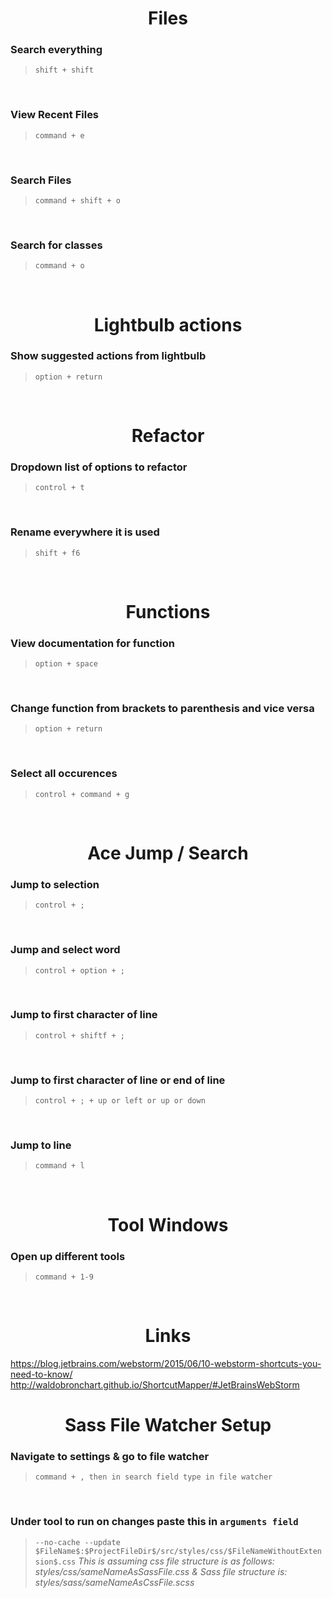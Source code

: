 <center>

# Files

</center>

### Search everything
> `shift + shift`

<br>

### View Recent Files
> `command + e`

<br>

### Search Files
> `command + shift + o`

<br>

### Search for classes
> `command + o`

<br>

<center>

# Lightbulb actions

</center>

### Show suggested actions from lightbulb
> `option + return`

<br>

<center>

# Refactor

</center>

### Dropdown list of options to refactor
> `control + t`

<br>

### Rename everywhere it is used
> `shift + f6`

<br>

<center>

# Functions

</center>

### View documentation for function
> `option + space`

<br>

### Change function from brackets to parenthesis and vice versa 
> `option + return`

<br>

### Select all occurences
> `control + command + g`

<br>


<center>

# Ace Jump / Search

</center>

### Jump to selection
> `control + ;`

<br>

### Jump and select word
> `control + option + ;`

<br>

### Jump to first character of line
> `control + shiftf + ;`

<br>


### Jump to first character of line or end of line
> `control + ; + up or left or up or down`

<br>

### Jump to line
> `command + l`

<br>

<center>

# Tool Windows

</center>

### Open up different tools
> `command + 1-9`

<br>

<center>

# Links

</center>

https://blog.jetbrains.com/webstorm/2015/06/10-webstorm-shortcuts-you-need-to-know/
http://waldobronchart.github.io/ShortcutMapper/#JetBrainsWebStorm


<center>

# Sass File Watcher Setup

</center>

### Navigate to settings & go to file watcher
> `command + , then in search field type in file watcher`

<br>


### Under tool to run on changes paste this in `arguments field`
> `--no-cache --update $FileName$:$ProjectFileDir$/src/styles/css/$FileNameWithoutExtension$.css`
> *This is assuming css file structure is as follows: styles/css/sameNameAsSassFile.css & Sass file structure is: styles/sass/sameNameAsCssFile.scss*

<br>

